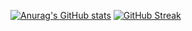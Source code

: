 [![Anurag's GitHub stats](https://github-readme-stats.vercel.app/api?username=adhishrayas)](https://github.com/anuraghazra/github-readme-stats)
[![GitHub Streak](https://github-readme-streak-stats.herokuapp.com/?user=adhishrayas)](https://git.io/streak-stats)
<!--START_SECTION:waka-->
<!--END_SECTION:waka-->
